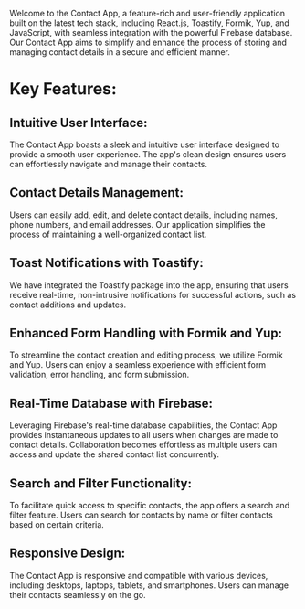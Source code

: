 Welcome to the Contact App, a feature-rich and user-friendly application built on the latest tech stack, including React.js, Toastify, Formik, Yup, and JavaScript, with seamless integration with the powerful Firebase database. Our Contact App aims to simplify and enhance the process of storing and managing contact details in a secure and efficient manner.

# Key Features:

## Intuitive User Interface: 
The Contact App boasts a sleek and intuitive user interface designed to provide a smooth user experience. The app's clean design ensures users can effortlessly navigate and manage their contacts.

## Contact Details Management: 
Users can easily add, edit, and delete contact details, including names, phone numbers, and email addresses. Our application simplifies the process of maintaining a well-organized contact list.

## Toast Notifications with Toastify: 
We have integrated the Toastify package into the app, ensuring that users receive real-time, non-intrusive notifications for successful actions, such as contact additions and updates.

## Enhanced Form Handling with Formik and Yup: 
To streamline the contact creation and editing process, we utilize Formik and Yup. Users can enjoy a seamless experience with efficient form validation, error handling, and form submission.

## Real-Time Database with Firebase: 
Leveraging Firebase's real-time database capabilities, the Contact App provides instantaneous updates to all users when changes are made to contact details. Collaboration becomes effortless as multiple users can access and update the shared contact list concurrently.

## Search and Filter Functionality: 
To facilitate quick access to specific contacts, the app offers a search and filter feature. Users can search for contacts by name or filter contacts based on certain criteria.

## Responsive Design: 
The Contact App is responsive and compatible with various devices, including desktops, laptops, tablets, and smartphones. Users can manage their contacts seamlessly on the go.
